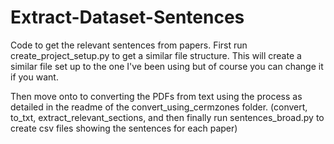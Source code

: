# Extract-Dataset-Sentences

Code to get the relevant sentences from papers. First run create_project_setup.py to get a similar file structure. This will create a similar file set up to the one I've been
using but of course you can change it if you want.

Then move onto to converting the PDFs from text using the process as detailed in the readme of the convert_using_cermzones folder. (convert, to_txt, extract_relevant_sections,
and then finally run sentences_broad.py to create csv files showing the sentences for each paper)
